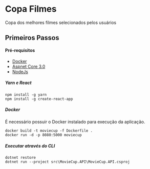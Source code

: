 # Copa Filmes

Copa dos melhores filmes selecionados pelos usuários

## Primeiros Passos

#### Pré-requisitos

- [Docker]( https://docs.docker.com/install/ )
- [Aspnet Core 3.0](https://dotnet.microsoft.com/download/dotnet-core)
- [NodeJs](https://nodejs.org/en/download/)


##### Yarn e React

```
npm install -g yarn
npm install -g create-react-app 
```

##### Docker

É necessário possuir o Docker instalado para execução da aplicação.

```
docker build -t moviecup -f Dockerfile .
docker run -d -p 8080:5000 moviecup
```

##### Executar através do CLI

```
dotnet restore
dotnet run --project src\MovieCup.API\MovieCup.API.csproj
```



